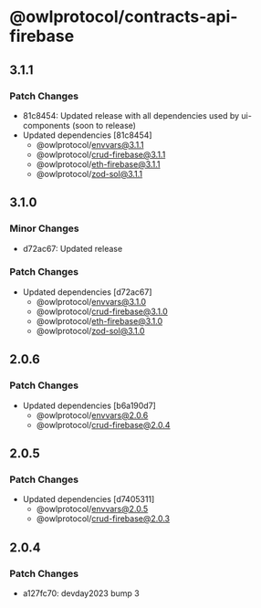 # @owlprotocol/contracts-api-firebase

## 3.1.1

### Patch Changes

-   81c8454: Updated release with all dependencies used by ui-components (soon to release)
-   Updated dependencies [81c8454]
    -   @owlprotocol/envvars@3.1.1
    -   @owlprotocol/crud-firebase@3.1.1
    -   @owlprotocol/eth-firebase@3.1.1
    -   @owlprotocol/zod-sol@3.1.1

## 3.1.0

### Minor Changes

-   d72ac67: Updated release

### Patch Changes

-   Updated dependencies [d72ac67]
    -   @owlprotocol/envvars@3.1.0
    -   @owlprotocol/crud-firebase@3.1.0
    -   @owlprotocol/eth-firebase@3.1.0
    -   @owlprotocol/zod-sol@3.1.0

## 2.0.6

### Patch Changes

-   Updated dependencies [b6a190d7]
    -   @owlprotocol/envvars@2.0.6
    -   @owlprotocol/crud-firebase@2.0.4

## 2.0.5

### Patch Changes

-   Updated dependencies [d7405311]
    -   @owlprotocol/envvars@2.0.5
    -   @owlprotocol/crud-firebase@2.0.3

## 2.0.4

### Patch Changes

-   a127fc70: devday2023 bump 3
